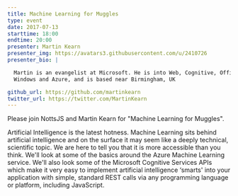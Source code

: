 ```yaml
---
title: Machine Learning for Muggles
type: event
date: 2017-07-13
starttime: 18:00
endtime: 20:00
presenter: Martin Kearn
presenter_img: https://avatars3.githubusercontent.com/u/2410726
presenter_bio: |

  Martin is an evangelist at Microsoft. He is into Web, Cognitive, Office,
  Windows and Azure, and is based near Birmingham, UK

github_url: https://github.com/martinkearn
twitter_url: https://twitter.com/MartinKearn
---
```


Please join NottsJS and Martin Kearn for "Machine Learning for Muggles".

Artificial Intelligence is the latest hotness. Machine Learning sits behind
artificial intelligence and on the surface it may seem like a deeply technical,
scientific topic. We are here to tell you that it is more accessible than you
think. We'll look at some of the basics around the Azure Machine Learning
service. We'll also look some of the Microsoft Cognitive Services APIs which
make it very easy to implement artificial intelligence ‘smarts' into your
application with simple, standard REST calls via any programming language or
platform, including JavaScript.
